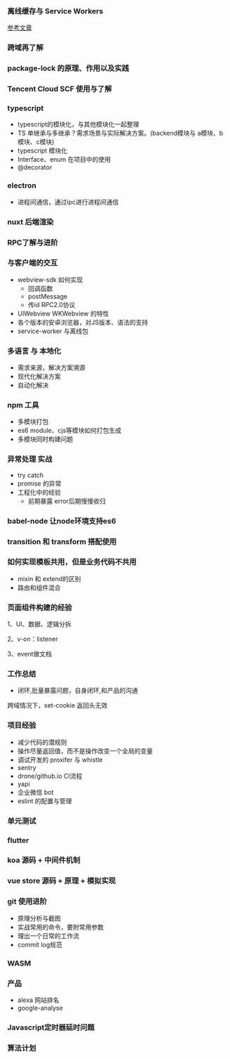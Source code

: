 ### 离线缓存与 Service Workers
[参考文章](https://segmentfault.com/a/1190000008491458)

### 跨域再了解

### package-lock 的原理、作用以及实践

### Tencent Cloud SCF 使用与了解

### typescript
* typescript的模块化，与其他模块化一起整理
* TS 单继承与多继承？需求场景与实际解决方案。(backend模块与 a模块、b模块、c模块)
* typescript 模块化
* Interface、enum 在项目中的使用
* @decorator

### electron
* 进程间通信，通过ipc进行进程间通信


### nuxt 后端渲染

### RPC了解与进阶

### 与客户端的交互
* webview-sdk 如何实现
  * 回调函数
  * postMessage
  * 传id RPC2.0协议
* UIWebview WKWebview 的特性
* 各个版本的安卓浏览器，对JS版本、语法的支持
* service-worker 与离线包

### 多语言 与 本地化
* 需求来源，解决方案溯源
* 现代化解决方案
* 自动化解决

### npm 工具
* 多模块打包
* es6 module、cjs等模块如何打包生成
* 多模块同时构建问题



### 异常处理 实战
* try catch
* promise 的异常
* 工程化中的经验
   * 前期暴露 error后期慢慢收归

### babel-node 让node环境支持es6

### transition 和 transform 搭配使用

### 如何实现模板共用，但是业务代码不共用
* mixin 和 extend的区别
* 路由和组件混合



### 页面组件构建的经验

1、UI、数据、逻辑分拆

2、v-on：listener

3、event做文档

### 工作总结
* 闭环,批量暴露问题，自身闭环,和产品的沟通

跨域情况下，set-cookie 返回头无效

### 项目经验
* 减少代码的潜规则
* 操作尽量返回值，而不是操作改变一个全局的变量
* 调试开发的 proxifer 与 whistle
* sentry
* drone/github.io CI流程
* yapi
* 企业微信 bot
* eslint 的配置与管理

### 单元测试

### flutter

### koa 源码 + 中间件机制

### vue store 源码 + 原理 + 模拟实现

### git 使用进阶
* 原理分析与截图
* 实战常用的命令，要附常用参数
* 理出一个日常的工作流
* commit log规范

### WASM

### 产品
* alexa 网站排名
* google-analyse
### Javascript定时器延时问题

### 算法计划

